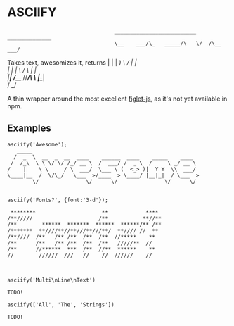 ASCIIFY
=======

                                      __________________________  ______________
                                      \__    ___/\_   _____/\   \/  /\__    ___/
  Takes text, awesomizes it, returns    |    |    |    __)_  \     /   |    |   
                                        |    |    |        \ /     \   |    |   
                                        |____|   /_______  //___/\  \  |____|   
                                                         \/       \_/           


A thin wrapper around the most excellent [figlet-js][], as it's not yet available in npm.

## Examples

    asciify('Awesome');
       _____                                                     
      /  _  \  __  _  __  ____    ______  ____    _____    ____  
     /  /_\  \ \ \/ \/ /_/ __ \  /  ___/ /  _ \  /     \ _/ __ \ 
    /    |    \ \     / \  ___/  \___ \ (  <_> )|  Y Y  \\  ___/ 
    \____|__  /  \/\_/   \___  >/____  > \____/ |__|_|  / \___  >
            \/               \/      \/               \/      \/ 


    asciify('Fonts?', {font:'3-d'});

     ********                     **            **** 
    /**/////                     /**           **//**
    /**        ******  *******  ******  ******/** /**
    /*******  **////**//**///**///**/  **//// //  ** 
    /**////  /**   /** /**  /**  /**  //*****    **  
    /**      /**   /** /**  /**  /**   /////**  //   
    /**      //******  ***  /**  //**  ******    **  
    //        //////  ///   //    //  //////    //   



    asciify('Multi\nLine\nText')

    TODO!

    asciify(['All', 'The', 'Strings'])

    TODO!


[figlet-js]:https://github.com/scottgonzalez/figlet-js
